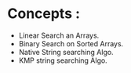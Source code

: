 # Concepts :

- Linear Search an Arrays.
- Binary Search on Sorted Arrays.
- Native String searching Algo.
- KMP string searching Algo.
